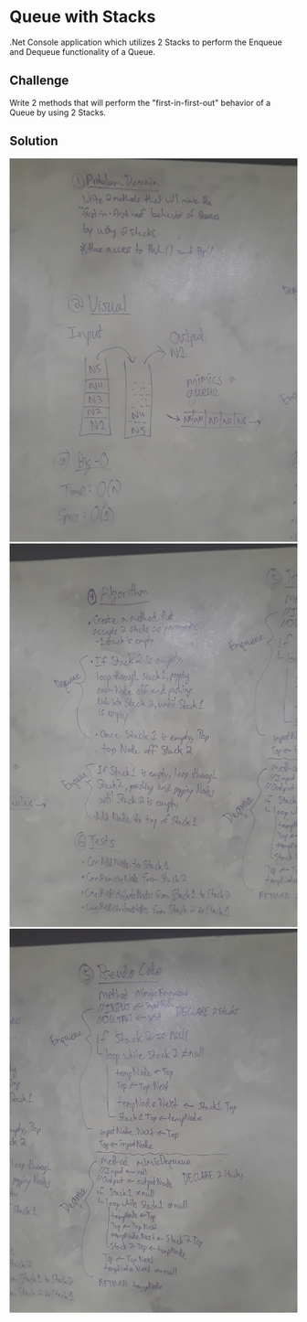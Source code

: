 # Queue with Stacks

.Net Console application which utilizes 2 Stacks to perform the Enqueue and Dequeue functionality of a Queue.

## Challenge

Write 2 methods that will perform the "first-in-first-out" behavior of a Queue by using 2 Stacks.

## Solution

![QueueWithStacks 01](../../assets/queue-with-stacks-images/queue-with-stacks-01.jpg)
![QueueWithStacks 02](../../assets/queue-with-stacks-images/queue-with-stacks-02.jpg)
![QueueWithStacks 03](../../assets/queue-with-stacks-images/queue-with-stacks-03.jpg)